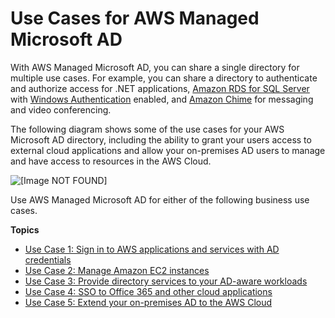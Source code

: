 # Use Cases for AWS Managed Microsoft AD<a name="ms_ad_use_cases"></a>

With AWS Managed Microsoft AD, you can share a single directory for multiple use cases\. For example, you can share a directory to authenticate and authorize access for \.NET applications, [Amazon RDS for SQL Server](https://aws.amazon.com/rds/sqlserver/) with [Windows Authentication](http://docs.aws.amazon.com/AmazonRDS/latest/UserGuide/USER_SQLServerWinAuth.html) enabled, and [Amazon Chime](https://chime.aws/) for messaging and video conferencing\.

The following diagram shows some of the use cases for your AWS Microsoft AD directory, including the ability to grant your users access to external cloud applications and allow your on\-premises AD users to manage and have access to resources in the AWS Cloud\. 

![\[Image NOT FOUND\]](http://docs.aws.amazon.com/directoryservice/latest/admin-guide/images/ms_ad_use_cases.png)

Use AWS Managed Microsoft AD for either of the following business use cases\.

**Topics**
+ [Use Case 1: Sign in to AWS applications and services with AD credentials](usecase1.md)
+ [Use Case 2: Manage Amazon EC2 instances](usecase2.md)
+ [Use Case 3: Provide directory services to your AD\-aware workloads](usecase3.md)
+ [Use Case 4: SSO to Office 365 and other cloud applications](usecase4.md)
+ [Use Case 5: Extend your on\-premises AD to the AWS Cloud](usecase5.md)